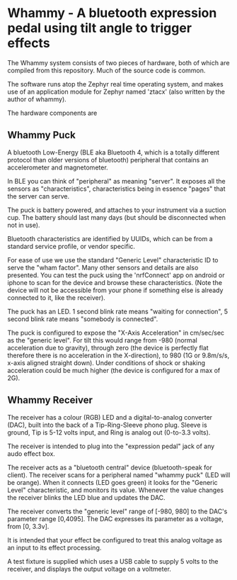 # Whammy - A bluetooth expression pedal using tilt angle to trigger effects

The Whammy system consists of two pieces of hardware, both of which
are compiled from this repository.    Much of the source code is
common.

The software runs atop the Zephyr real time operating system, and
makes use of an application module for Zephyr named 'ztacx' (also
written by the author of whammy).

The hardware components are

## Whammy Puck

A bluetooth Low-Energy (BLE aka Bluetooth 4, which is a totally
different protocol than older versions of bluetooth) 
peripheral that contains an accelerometer and magnetometer.

In BLE you can think of "peripheral" as meaning "server".
It exposes all the sensors as "characteristics", characteristics being
in essence "pages" that the server can serve.

The puck is battery powered, and attaches to your instrument via a
suction cup.   The battery should last many days (but should be
disconnected when not in use).

Bluetooth characteristics are identified by UUIDs, which can be 
from a standard service profile, or vendor specific.

For ease of use we use the standard "Generic Level" characteristic ID 
to serve the "wham factor".   Many other sensors and details are also
presented.   You can test the puck using the 'nrfConnect' app on android or iphone to
scan for the device and browse these characteristics.  (Note the device will not be
accessible from your phone if something else is already connected to
it, like the receiver).

The puck has an LED.   1 second blink rate means "waiting for
connection", 5 second blink rate means "somebody is connected".

The puck is configured to expose the "X-Axis Acceleration" in
cm/sec/sec as the "generic level".  For tilt this would range from
-980 (normal acceleration due to gravity), through zero (the device is
perfectly flat therefore there is no acceleration in the X-direction),
to 980 (1G or 9.8m/s/s, x-axis aligned straight down).   Under conditions of shock or
shaking acceleration could be much higher (the device is configured
for a max of 2G).

## Whammy Receiver

The receiver has a colour (RGB) LED and a digital-to-analog converter (DAC), built
into the back of a Tip-Ring-Sleeve phono plug.   Sleeve is ground, Tip
is 5-12 volts input, and Ring is analog out (0-to-3.3 volts).

The receiver is intended to plug into the "expression pedal" jack of
any audo effect box.

The receiver acts as a "bluetooth central" device (bluetooth-speak for
client).   The receiver scans for a peripheral named "whammy puck"
(LED will be orange).   When it connects (LED goes green) it looks for
the "Generic Level" characteristic, and monitors its value.   Whenever
the value changes the receiver blinks the LED blue and updates the
DAC.

The receiver converts the "generic level" range of [-980, 980] to the
DAC's parameter range [0,4095].  The DAC expresses its parameter as a
voltage, from [0, 3.3v].

It is intended that your effect be configured to treat this analog
voltage as an input to its effect processing.

A test fixture is supplied which uses a USB cable to supply 5 volts to
the receiver, and displays the output voltage on a voltmeter.

